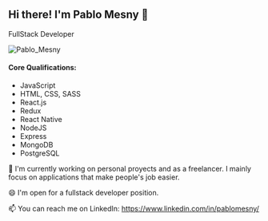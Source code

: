 ## Hi there! I'm Pablo Mesny 👋
FullStack Developer

![Pablo_Mesny](https://user-images.githubusercontent.com/110203116/221722733-cfa67226-2561-4272-9486-100110eb61b0.png)


#### Core Qualifications:
- JavaScript
- HTML, CSS, SASS
- React.js
- Redux
- React Native
- NodeJS
- Express
- MongoDB
- PostgreSQL



🔭 I'm currently working on personal proyects and as a freelancer. I mainly focus on applications that make people's job easier.

😄 I'm open for a fullstack developer position.

📫 You can reach me on LinkedIn: https://www.linkedin.com/in/pablomesny/
